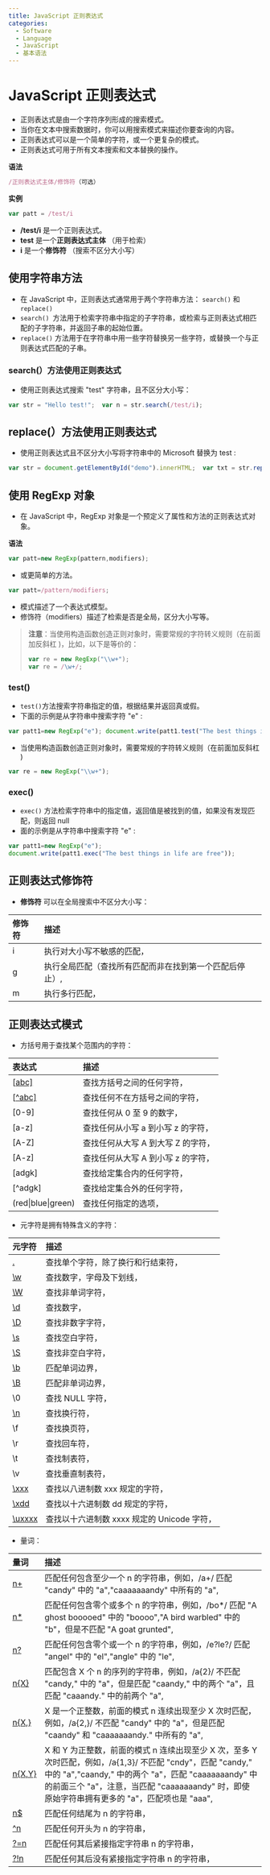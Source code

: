 ```yaml
---
title: JavaScript 正则表达式
categories:
  - Software
  - Language
  - JavaScript
  - 基本语法
---
```

# JavaScript 正则表达式

- 正则表达式是由一个字符序列形成的搜索模式。
- 当你在文本中搜索数据时，你可以用搜索模式来描述你要查询的内容。
- 正则表达式可以是一个简单的字符，或一个更复杂的模式。
- 正则表达式可用于所有文本搜索和文本替换的操作。

**语法**

```js
/正则表达式主体/修饰符（可选）
```

**实例**

```js
var patt = /test/i
```

- **/test/i** 是一个正则表达式。
- **test** 是一个**正则表达式主体** （用于检索）
- **i** 是一个**修饰符** （搜索不区分大小写）

## 使用字符串方法

- 在 JavaScript 中，正则表达式通常用于两个字符串方法： `search()` 和 `replace()`
- `search() `方法用于检索字符串中指定的子字符串，或检索与正则表达式相匹配的子字符串，并返回子串的起始位置。
- `replace()` 方法用于在字符串中用一些字符替换另一些字符，或替换一个与正则表达式匹配的子串。

### search(）方法使用正则表达式

- 使用正则表达式搜索 "test" 字符串，且不区分大小写：

```js
var str = "Hello test!";  var n = str.search(/test/i);
```

## replace(）方法使用正则表达式

- 使用正则表达式且不区分大小写将字符串中的 Microsoft 替换为 test :

```js
var str = document.getElementById("demo").innerHTML;  var txt = str.replace(/microsoft/i,"test");
```

## 使用 RegExp 对象

- 在 JavaScript 中，RegExp 对象是一个预定义了属性和方法的正则表达式对象。

**语法**

```js
var patt=new RegExp(pattern,modifiers);
```

- 或更简单的方法。

```js
var patt=/pattern/modifiers;
```

- 模式描述了一个表达式模型。
- 修饰符（modifiers）描述了检索是否是全局，区分大小写等。

> **注意**：当使用构造函数创造正则对象时，需要常规的字符转义规则（在前面加反斜杠 \)，比如，以下是等价的：
>
> ```js
> var re = new RegExp("\\w+");
> var re = /\w+/;
> ```

### test()

- `test()`方法搜索字符串指定的值，根据结果并返回真或假。
- 下面的示例是从字符串中搜索字符 "e" :

```js
var patt1=new RegExp("e"); document.write(patt1.test("The best things in life are free"));
```

- 当使用构造函数创造正则对象时，需要常规的字符转义规则（在前面加反斜杠 \)

```js
var re = new RegExp("\\w+");
```

### exec()

- `exec()` 方法检索字符串中的指定值，返回值是被找到的值，如果没有发现匹配，则返回 null
- 面的示例是从字符串中搜索字符 "e" :

```js
var patt1=new RegExp("e");
document.write(patt1.exec("The best things in life are free"));
```

## 正则表达式修饰符

- **修饰符** 可以在全局搜索中不区分大小写：

| 修饰符 | 描述                                                     |
| :----- | :------------------------------------------------------- |
| i      | 执行对大小写不敏感的匹配，                               |
| g      | 执行全局匹配（查找所有匹配而非在找到第一个匹配后停止）, |
| m      | 执行多行匹配，                                           |

## 正则表达式模式

- 方括号用于查找某个范围内的字符：

| 表达式                                                       | 描述                               |
| :----------------------------------------------------------- | :--------------------------------- |
| [[abc\]](https://www.runoob.com/jsref/jsref-regexp-charset.html) | 查找方括号之间的任何字符，         |
| [[^abc\]](https://www.runoob.com/jsref/jsref-regexp-charset-not.html) | 查找任何不在方括号之间的字符，     |
| [0-9]                                                        | 查找任何从 0 至 9 的数字，         |
| [a-z]                                                        | 查找任何从小写 a 到小写 z 的字符， |
| [A-Z]                                                        | 查找任何从大写 A 到大写 Z 的字符， |
| [A-z]                                                        | 查找任何从大写 A 到小写 z 的字符， |
| [adgk]                                                       | 查找给定集合内的任何字符，         |
| [^adgk]                                                      | 查找给定集合外的任何字符，         |
| (red\|blue\|green)                                           | 查找任何指定的选项，               |

- 元字符是拥有特殊含义的字符：

| 元字符                                                       | 描述                                        |
| :----------------------------------------------------------- | :------------------------------------------ |
| [.](https://www.runoob.com/jsref/jsref-regexp-dot.html)      | 查找单个字符，除了换行和行结束符，          |
| [\w](https://www.runoob.com/jsref/jsref-regexp-wordchar.html) | 查找数字，字母及下划线，                    |
| [\W](https://www.runoob.com/jsref/jsref-regexp-wordchar-non.html) | 查找非单词字符，                            |
| [\d](https://www.runoob.com/jsref/jsref-regexp-digit.html)   | 查找数字，                                  |
| [\D](https://www.runoob.com/jsref/jsref-regexp-digit-non.html) | 查找非数字字符，                            |
| [\s](https://www.runoob.com/jsref/jsref-regexp-whitespace.html) | 查找空白字符，                              |
| [\S](https://www.runoob.com/jsref/jsref-regexp-whitespace-non.html) | 查找非空白字符，                            |
| [\b](https://www.runoob.com/jsref/jsref-regexp-begin.html)   | 匹配单词边界，                              |
| [\B](https://www.runoob.com/jsref/jsref-regexp-begin-not.html) | 匹配非单词边界，                            |
| \0                                                           | 查找 NULL 字符，                            |
| [\n](https://www.runoob.com/jsref/jsref-regexp-newline.html) | 查找换行符，                                |
| \f                                                           | 查找换页符，                                |
| \r                                                           | 查找回车符，                                |
| \t                                                           | 查找制表符，                                |
| \v                                                           | 查找垂直制表符，                            |
| [\xxx](https://www.runoob.com/jsref/jsref-regexp-octal.html) | 查找以八进制数 xxx 规定的字符，             |
| [\xdd](https://www.runoob.com/jsref/jsref-regexp-hex.html)   | 查找以十六进制数 dd 规定的字符，            |
| [\uxxxx](https://www.runoob.com/jsref/jsref-regexp-unicode-hex.html) | 查找以十六进制数 xxxx 规定的 Unicode 字符， |

- 量词：

| 量词                                                         | 描述                                                         |
| :----------------------------------------------------------- | :----------------------------------------------------------- |
| [n+](https://www.runoob.com/jsref/jsref-regexp-onemore.html) | 匹配任何包含至少一个 n 的字符串，例如，/a+/ 匹配 "candy" 中的 "a","caaaaaaandy" 中所有的 "a", |
| [n*](https://www.runoob.com/jsref/jsref-regexp-zeromore.html) | 匹配任何包含零个或多个 n 的字符串，例如，/bo*/ 匹配 "A ghost booooed" 中的 "boooo","A bird warbled" 中的 "b"，但是不匹配 "A goat grunted", |
| [n?](https://www.runoob.com/jsref/jsref-regexp-zeroone.html) | 匹配任何包含零个或一个 n 的字符串，例如，/e?le?/ 匹配 "angel" 中的 "el","angle" 中的 "le", |
| [n{X}](https://www.runoob.com/jsref/jsref-regexp-nx.html)    | 匹配包含 X 个 n 的序列的字符串，例如，/a{2}/ 不匹配 "candy," 中的 "a"，但是匹配 "caandy," 中的两个 "a"，且匹配 "caaandy." 中的前两个 "a", |
| [n{X,}](https://www.runoob.com/jsref/jsref-regexp-nxcomma.html) | X 是一个正整数，前面的模式 n 连续出现至少 X 次时匹配，例如，/a{2,}/ 不匹配 "candy" 中的 "a"，但是匹配 "caandy" 和 "caaaaaaandy." 中所有的 "a", |
| [n{X,Y}](https://www.runoob.com/jsref/jsref-regexp-nxy.html) | X 和 Y 为正整数，前面的模式 n 连续出现至少 X 次，至多 Y 次时匹配，例如，/a{1,3}/ 不匹配 "cndy"，匹配 "candy," 中的 "a","caandy," 中的两个 "a"，匹配 "caaaaaaandy" 中的前面三个 "a"，注意，当匹配 "caaaaaaandy" 时，即使原始字符串拥有更多的 "a"，匹配项也是 "aaa", |
| [n$](https://www.runoob.com/jsref/jsref-regexp-ndollar.html) | 匹配任何结尾为 n 的字符串，                                  |
| [^n](https://www.runoob.com/jsref/jsref-regexp-ncaret.html)  | 匹配任何开头为 n 的字符串，                                  |
| [?=n](https://www.runoob.com/jsref/jsref-regexp-nfollow.html) | 匹配任何其后紧接指定字符串 n 的字符串，                      |
| [?!n](https://www.runoob.com/jsref/jsref-regexp-nfollow-not.html) | 匹配任何其后没有紧接指定字符串 n 的字符串，                  |
